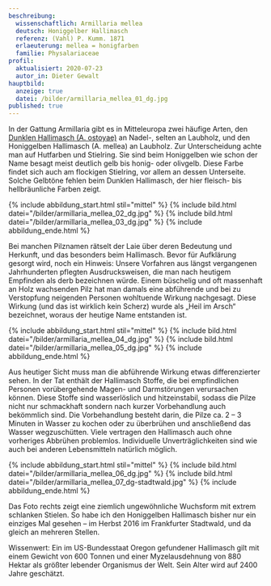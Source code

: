 ```yaml
---
beschreibung:
  wissenschaftlich: Armillaria mellea
  deutsch: Honiggelber Hallimasch
  referenz: (Vahl) P. Kumm. 1871
  erlaeuterung: mellea = honigfarben
  familie: Physalariaceae
profil:
  aktualisiert: 2020-07-23
  autor_in: Dieter Gewalt
hauptbild:
  anzeige: true
  datei: /bilder/armillaria_mellea_01_dg.jpg
published: true
---
```

In der Gattung Armillaria gibt es in Mitteleuropa zwei häufige Arten, den [Dunklen Hallimasch (A. ostoyae)](https://fundkorb.de/pilze/armillaria-ostoyae-dunkler-hallimasch) an Nadel-, selten an Laubholz, und den Honiggelben Hallimasch (A. mellea) an Laubholz. Zur Unterscheidung achte man auf Hutfarben und Stielring. Sie sind beim Honiggelben wie schon der Name besagt meist deutlich gelb bis honig- oder olivgelb. Diese Farbe findet sich auch am flockigen Stielring, vor allem an dessen Unterseite. Solche Gelbtöne fehlen beim Dunklen Hallimasch, der hier fleisch- bis hellbräunliche Farben zeigt.

{% include abbildung_start.html stil="mittel" %}
{% include bild.html datei="/bilder/armillaria_mellea_02_dg.jpg" %}
{% include bild.html datei="/bilder/armillaria_mellea_03_dg.jpg" %}
{% include abbildung_ende.html %}

Bei manchen Pilznamen rätselt der Laie über deren Bedeutung und Herkunft, und das besonders beim Hallimasch. Bevor für Aufklärung gesorgt wird, noch ein Hinweis: Unsere Vorfahren aus längst vergangenen Jahrhunderten pflegten Ausdrucksweisen, die man nach heutigem Empfinden als derb bezeichnen würde. Einem büschelig und oft massenhaft an Holz wachsenden Pilz hat man damals eine abführende und bei zu Verstopfung neigenden Personen wohltuende Wirkung nachgesagt. Diese Wirkung (und das ist wirklich kein Scherz) wurde als „Heil im Arsch“ bezeichnet, woraus der heutige Name entstanden ist.

{% include abbildung_start.html stil="mittel" %}
{% include bild.html datei="/bilder/armillaria_mellea_04_dg.jpg" %}
{% include bild.html datei="/bilder/armillaria_mellea_05_dg.jpg" %}
{% include abbildung_ende.html %}

Aus heutiger Sicht muss man die abführende Wirkung etwas differenzierter sehen. In der Tat enthält der Hallimasch Stoffe, die bei empfindlichen Personen vorübergehende Magen- und Darmstörungen verursachen können. Diese Stoffe sind wasserlöslich und hitzeinstabil, sodass die Pilze nicht nur schmackhaft sondern nach kurzer Vorbehandlung auch bekömmlich sind. Die Vorbehandlung besteht darin, die Pilze ca. 2 – 3 Minuten in Wasser zu kochen oder zu überbrühen und anschließend das Wasser wegzuschütten. Viele vertragen den Hallimasch auch ohne vorheriges Abbrühen problemlos. Individuelle Unverträglichkeiten sind wie auch bei anderen Lebensmitteln natürlich möglich.

{% include abbildung_start.html stil="mittel" %}
{% include bild.html datei="/bilder/armillaria_mellea_06_dg.jpg" %}
{% include bild.html datei="/bilder/armillaria_mellea_07_dg-stadtwald.jpg" %}
{% include abbildung_ende.html %}

Das Foto rechts zeigt eine ziemlich ungewöhnliche Wuchsform mit extrem schlanken Stielen. So habe ich den Honiggelben Hallimasch bisher nur ein einziges Mal gesehen – im Herbst 2016 im Frankfurter Stadtwald, und da gleich an mehreren Stellen.

Wissenwert: Ein im US-Bundesstaat Oregon gefundener Hallimasch gilt mit einem Gewicht von 600 Tonnen und einer Myzelausdehnung von 880 Hektar als größter lebender Organismus der Welt. Sein Alter wird auf 2400 Jahre geschätzt.